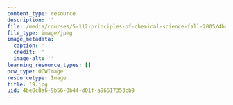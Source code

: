 ```yaml
---
content_type: resource
description: ''
file: /media/courses/5-112-principles-of-chemical-science-fall-2005/4be0c8a69b560b44d01fa96617353cb9_19.jpg
file_type: image/jpeg
image_metadata:
  caption: ''
  credit: ''
  image-alt: ''
learning_resource_types: []
ocw_type: OCWImage
resourcetype: Image
title: 19.jpg
uid: 4be0c8a6-9b56-0b44-d01f-a96617353cb9
---
```

